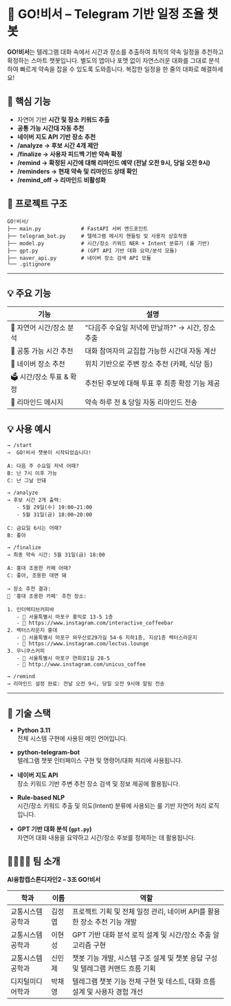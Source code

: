 # 🤖 GO!비서 – Telegram 기반 일정 조율 챗봇

**GO!비서**는 텔레그램 대화 속에서 시간과 장소를 추출하여 최적의 약속 일정을 추천하고 확정하는 스마트 챗봇입니다. 별도의 앱이나 포맷 없이 자연스러운 대화를 그대로 분석하여 빠르게 약속을 잡을 수 있도록 도와줍니다.
복잡한 일정을 한 줄의 대화로 해결하세요!

## 🚀 핵심 기능

- 자연어 기반 **시간 및 장소 키워드 추출**
- **공통 가능 시간대 자동 추천**
- **네이버 지도 API 기반 장소 추천**
- **/analyze → 후보 시간 4개 제안**
- **/finalize → 사용자 피드백 기반 약속 확정**
- **/remind → 확정된 시간에 대해 리마인드 예약 (전날 오전 9시, 당일 오전 9시)**
- **/reminders → 현재 약속 및 리마인드 상태 확인**
- **/remind_off → 리마인드 비활성화**


## 🧩 프로젝트 구조

```
GO!비서/
├── main.py             # FastAPI 서버 엔드포인트
├── telegram_bot.py     # 텔레그램 메시지 핸들링 및 사용자 상호작용
├── model.py            # 시간/장소 키워드 NER + Intent 분류기 (룰 기반)
├── gpt.py              # (GPT API 기반 대화 요약/분석 모듈)
├── naver_api.py        # 네이버 장소 검색 API 모듈
└── .gitignore
```

---



## 💡 주요 기능

| 기능 | 설명 |
|------|------|
| 🧠 자연어 시간/장소 분석 | "다음주 수요일 저녁에 만날까?" → 시간, 장소 추출 |
| 🤝 공통 가능 시간 추천 | 대화 참여자의 교집합 가능한 시간대 자동 계산 |
| 📍 네이버 장소 추천 | 위치 기반으로 주변 장소 추천 (카페, 식당 등) |
| 🗳️ 시간/장소 투표 & 확정 | 추천된 후보에 대해 투표 후 최종 확정 기능 제공 |
| 🔁 리마인드 메시지 | 약속 하루 전 & 당일 자동 리마인드 전송 |


## 💡 사용 예시

```
→ /start
→  GO!비서 챗봇이 시작되었습니다!

A: 다음 주 수요일 저녁 어때?
B: 난 7시 이후 가능
C: 난 그날 안돼

→ /analyze
→ 후보 시간 2개 출력:
   - 5월 29일(수) 19:00~21:00
   - 5월 31일(금) 18:00~20:00

C: 금요일 6시는 어때?
B: 좋아

→ /finalize
→ 최종 약속 시간: 5월 31일(금) 18:00

A: 홍대 조용한 카페 어때?
C: 좋아, 조용한 데면 돼

→ 장소 추천 결과:
📍 '홍대 조용한 카페' 추천 장소:

1. 인터렉티브커피바
   - 📌 서울특별시 마포구 홍익로 13-5 1층
   - 🔗 https://www.instagram.com/interactive_coffeebar
2. 렉터스라운지 홍대
   - 📌 서울특별시 마포구 와우산로29가길 54-6 지하1층, 지상1층 렉터스라운지
   - 🔗 https://www.instagram.com/lectus.lounge
3. 우니쿠스커피
   - 📌 서울특별시 마포구 연희로1길 28-5
   - 🔗 http://www.instagram.com/unicus_coffee

→ /remind
→ 리마인드 설정 완료: 전날 오전 9시, 당일 오전 9시에 알림 전송

```

---


## 🔧 기술 스택

- **Python 3.11**  
  전체 시스템 구현에 사용된 메인 언어입니다.

- **python-telegram-bot**  
  텔레그램 챗봇 인터페이스 구현 및 명령어/대화 처리에 사용됩니다.

- **네이버 지도 API**  
  장소 키워드 기반 주변 추천 장소 검색 및 정보 제공에 활용됩니다.

- **Rule-based NLP**  
  시간/장소 키워드 추출 및 의도(Intent) 분류에 사용되는 룰 기반 자연어 처리 로직입니다.

- **GPT 기반 대화 분석 (`gpt.py`)**  
  자연어 대화 내용을 요약하고 시간/장소 후보를 정제하는 데 활용됩니다.

## 👨‍👩‍👧‍👦 팀 소개

**AI융합캡스톤디자인2 – 3조 GO!비서**

| 학과 | 이름 | 역할 |
|------|------|------|
| 교통시스템공학과 | 김정엽 | 프로젝트 기획 및 전체 일정 관리, 네이버 API를 활용한 장소 추천 기능 개발 |
| 교통시스템공학과 | 이현성 | GPT 기반 대화 분석 로직 설계 및 시간/장소 추출 알고리즘 구현 |
| 교통시스템공학과 | 신민제 | 챗봇 기능 개발, 시스템 구조 설계 및 챗봇 응답 구성 및 텔레그램 커맨드 흐름 기획 |
| 디지털미디어학과 | 박채영 | 텔레그램 챗봇 기능 전체 구현 및 테스트, 대화 흐름 설계 및 사용자 경험 개선 |